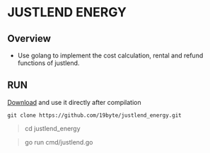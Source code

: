 # JUSTLEND ENERGY


## Overview
* Use golang to implement the cost calculation, rental and refund functions of justlend.

## RUN
[Download](https://github.com/19byte/justlend_energy/releases) and use it directly after compilation

```shell
git clone https://github.com/19byte/justlend_energy.git
```

> cd justlend_energy

> go run cmd/justlend.go






